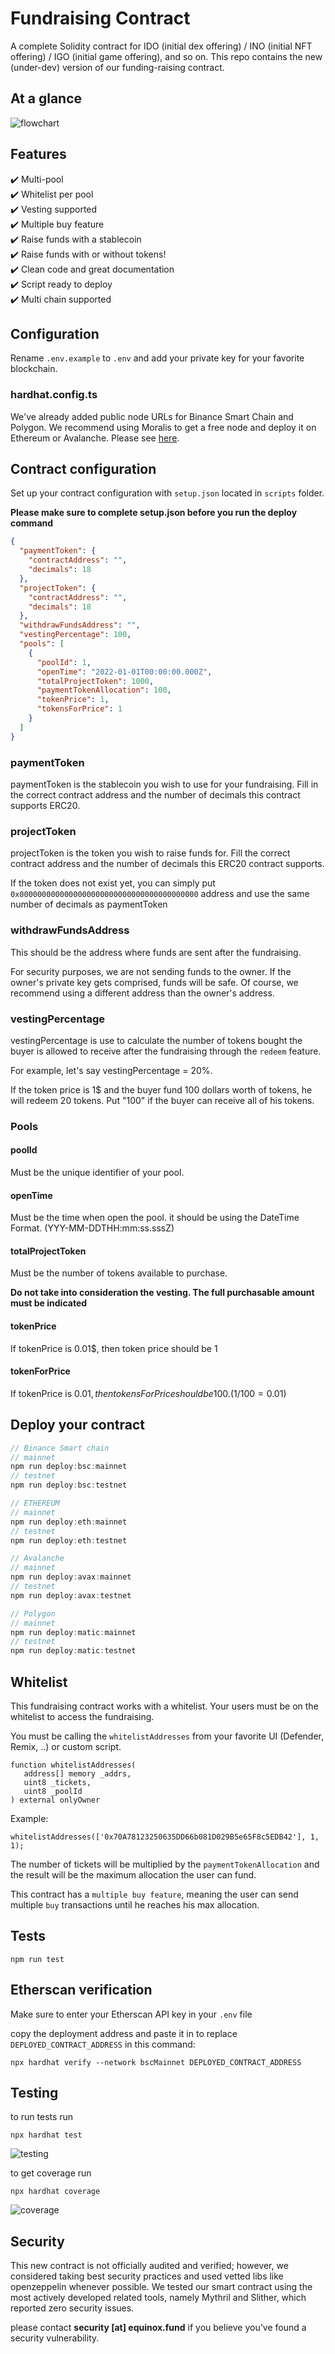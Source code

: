 # Fundraising Contract

A complete Solidity contract for IDO (initial dex offering) / INO (initial NFT offering) / IGO (initial game offering), and so on. This repo contains the new (under-dev) version of our funding-raising contract.

## At a glance

![flowchart](./assets/flowchart.png)

## Features

✔️ Multi-pool  
✔️ Whitelist per pool  
✔️ Vesting supported  
✔️ Multiple buy feature  
✔️ Raise funds with a stablecoin  
✔️ Raise funds with or without tokens!  
✔️ Clean code and great documentation  
✔️ Script ready to deploy  
✔️ Multi chain supported

## Configuration

Rename `.env.example` to `.env` and add your private key for your favorite blockchain.

### hardhat.config.ts

We've already added public node URLs for Binance Smart Chain and Polygon.
We recommend using Moralis to get a free node and deploy it on Ethereum or Avalanche. Please see [here](https://docs.moralis.io/speedy-nodes/connecting-to-rpc-nodes/connect-to-eth-node).

## Contract configuration

Set up your contract configuration with `setup.json` located in `scripts` folder.

**Please make sure to complete setup.json before you run the deploy command**

```json
{
  "paymentToken": {
    "contractAddress": "",
    "decimals": 18
  },
  "projectToken": {
    "contractAddress": "",
    "decimals": 18
  },
  "withdrawFundsAddress": "",
  "vestingPercentage": 100,
  "pools": [
    {
      "poolId": 1,
      "openTime": "2022-01-01T00:00:00.000Z",
      "totalProjectToken": 1000,
      "paymentTokenAllocation": 100,
      "tokenPrice": 1,
      "tokensForPrice": 1
    }
  ]
}
```

### paymentToken

paymentToken is the stablecoin you wish to use for your fundraising. Fill in the correct contract address and the number of decimals this contract supports ERC20.

### projectToken

projectToken is the token you wish to raise funds for. Fill the correct contract address and the number of decimals this ERC20 contract supports.

If the token does not exist yet, you can simply put `0x0000000000000000000000000000000000000000` address and use the same number of decimals as paymentToken

### withdrawFundsAddress

This should be the address where funds are sent after the fundraising.

For security purposes, we are not sending funds to the owner. If the owner's private key gets comprised, funds will be safe. Of course, we recommend using a different address than the owner's address.

### vestingPercentage

vestingPercentage is use to calculate the number of tokens bought the buyer is allowed to receive after the fundraising through the `redeem` feature.

For example, let's say vestingPercentage = 20%.

If the token price is 1$ and the buyer fund 100 dollars worth of tokens, he will redeem 20 tokens.
Put "100" if the buyer can receive all of his tokens.

### Pools

#### poolId

Must be the unique identifier of your pool.

#### openTime

Must be the time when open the pool. it should be using the DateTime Format. (YYY-MM-DDTHH:mm:ss.sssZ)

#### totalProjectToken

Must be the number of tokens available to purchase.

**Do not take into consideration the vesting. The full purchasable amount must be indicated**

#### tokenPrice

If tokenPrice is 0.01$, then token price should be 1

#### tokenForPrice

If tokenPrice is 0.01$, then tokensForPrice should be 100. (1 / 100 = 0.01$)

## Deploy your contract

```javascript
// Binance Smart chain
// mainnet
npm run deploy:bsc:mainnet
// testnet
npm run deploy:bsc:testnet

// ETHEREUM
// mainnet
npm run deploy:eth:mainnet
// testnet
npm run deploy:eth:testnet

// Avalanche
// mainnet
npm run deploy:avax:mainnet
// testnet
npm run deploy:avax:testnet

// Polygon
// mainnet
npm run deploy:matic:mainnet
// testnet
npm run deploy:matic:testnet
```

## Whitelist

This fundraising contract works with a whitelist. Your users must be on the whitelist to access the fundraising.

You must be calling the `whitelistAddresses` from your favorite UI (Defender, Remix, ..) or custom script.

```solidity
function whitelistAddresses(
   address[] memory _addrs,
   uint8 _tickets,
   uint8 _poolId
) external onlyOwner
```

Example:

```solidity
whitelistAddresses(['0x70A78123250635DD66b081D029B5e65F8c5EDB42'], 1, 1);
```

The number of tickets will be multiplied by the `paymentTokenAllocation` and the result will be the maximum allocation the user can fund.

This contract has a `multiple buy feature`, meaning the user can send multiple `buy` transactions until he reaches his max allocation.

## Tests

```shell
npm run test
```

## Etherscan verification

Make sure to enter your Etherscan API key in your `.env` file

copy the deployment address and paste it in to replace `DEPLOYED_CONTRACT_ADDRESS` in this command:

```shell
npx hardhat verify --network bscMainnet DEPLOYED_CONTRACT_ADDRESS
```

## Testing

to run tests run

```shell
npx hardhat test
```

![testing](./assets/tests.png)

to get coverage run

```
npx hardhat coverage
```

![coverage](./assets/coverage.png)

## Security

This new contract is not officially audited and verified; however, we considered taking best security practices and used vetted libs like openzeppelin whenever possible. We tested our smart contract using the most actively developed related tools, namely Mythril and Slither, which reported zero security issues.

please contact **security [at] equinox.fund** if you believe you've found a security vulnerability.
